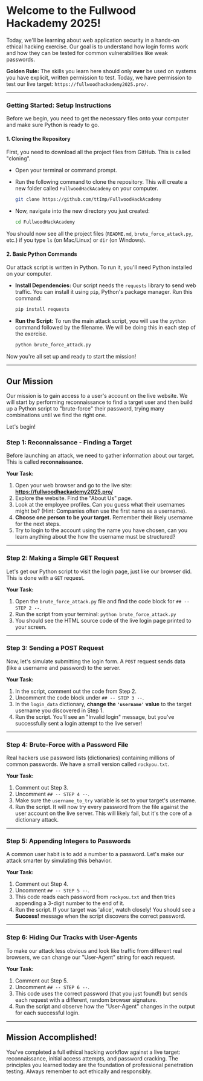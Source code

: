 # Welcome to the Fullwood Hackademy 2025!

Today, we'll be learning about web application security in a hands-on ethical hacking exercise. Our goal is to understand how login forms work and how they can be tested for common vulnerabilities like weak passwords.

**Golden Rule:** The skills you learn here should only **ever** be used on systems you have explicit, written permission to test. Today, we have permission to test our live target: `https://fullwoodhackademy2025.pro/`.

---

### **Getting Started: Setup Instructions**

Before we begin, you need to get the necessary files onto your computer and make sure Python is ready to go.

#### 1. Cloning the Repository

First, you need to download all the project files from GitHub. This is called "cloning".

* Open your terminal or command prompt.
* Run the following command to clone the repository. This will create a new folder called `FullwoodHackAcademy` on your computer.

    ```bash
    git clone https://github.com/ttImp/FullwoodHackAcademy
    ```

* Now, navigate into the new directory you just created:

    ```bash
    cd FullwoodHackAcademy
    ```

You should now see all the project files (`README.md`, `brute_force_attack.py`, etc.) if you type `ls` (on Mac/Linux) or `dir` (on Windows).

#### 2. Basic Python Commands

Our attack script is written in Python. To run it, you'll need Python installed on your computer.

* **Install Dependencies:** Our script needs the `requests` library to send web traffic. You can install it using `pip`, Python's package manager. Run this command:

    ```bash
    pip install requests
    ```

* **Run the Script:** To run the main attack script, you will use the `python` command followed by the filename. We will be doing this in each step of the exercise.

    ```bash
    python brute_force_attack.py
    ```

Now you're all set up and ready to start the mission!

---

## Our Mission

Our mission is to gain access to a user's account on the live website. We will start by performing reconnaissance to find a target user and then build up a Python script to "brute-force" their password, trying many combinations until we find the right one.

Let's begin!

### **Step 1: Reconnaissance - Finding a Target**

Before launching an attack, we need to gather information about our target. This is called **reconnaissance**.

**Your Task:**
1.  Open your web browser and go to the live site: **https://fullwoodhackademy2025.pro/**
2.  Explore the website. Find the "About Us" page.
3.  Look at the employee profiles. Can you guess what their usernames might be? (Hint: Companies often use the first name as a username).
4.  **Choose one person to be your target.** Remember their likely username for the next steps.
5.  Try to login to the account using the name you have chosen, can you learn anything about the how the username must be structured? 

---

### **Step 2: Making a Simple GET Request**

Let's get our Python script to visit the login page, just like our browser did. This is done with a `GET` request.

**Your Task:**
1.  Open the `brute_force_attack.py` file and find the code block for `## -- STEP 2 --`.
2.  Run the script from your terminal: `python brute_force_attack.py`
3.  You should see the HTML source code of the live login page printed to your screen.

---

### **Step 3: Sending a POST Request**

Now, let's simulate submitting the login form. A `POST` request sends data (like a username and password) to the server.

**Your Task:**
1.  In the script, comment out the code from Step 2.
2.  Uncomment the code block under `## -- STEP 3 --`.
3.  In the `login_data` dictionary, **change the `'username'` value** to the target username you discovered in Step 1.
4.  Run the script. You'll see an "Invalid login" message, but you've successfully sent a login attempt to the live server!

---

### **Step 4: Brute-Force with a Password File**

Real hackers use password lists (dictionaries) containing millions of common passwords. We have a small version called `rockyou.txt`.

**Your Task:**
1.  Comment out Step 3.
2.  Uncomment `## -- STEP 4 --`.
3.  Make sure the `username_to_try` variable is set to your target's username.
4.  Run the script. It will now try every password from the file against the user account on the live server. This will likely fail, but it's the core of a dictionary attack.

---

### **Step 5: Appending Integers to Passwords**

A common user habit is to add a number to a password. Let's make our attack smarter by simulating this behavior.

**Your Task:**
1.  Comment out Step 4.
2.  Uncomment `## -- STEP 5 --`.
3.  This code reads each password from `rockyou.txt` and then tries appending a 3-digit number to the end of it.
4.  Run the script. If your target was 'alice', watch closely! You should see a **Success!** message when the script discovers the correct password.

---

### **Step 6: Hiding Our Tracks with User-Agents**

To make our attack less obvious and look like traffic from different real browsers, we can change our "User-Agent" string for each request.

**Your Task:**
1.  Comment out Step 5.
2.  Uncomment `## -- STEP 6 --`.
3.  This code uses the correct password (that you just found!) but sends each request with a different, random browser signature.
4.  Run the script and observe how the "User-Agent" changes in the output for each successful login.

---

## **Mission Accomplished!**

You've completed a full ethical hacking workflow against a live target: reconnaissance, initial access attempts, and password cracking. The principles you learned today are the foundation of professional penetration testing. Always remember to act ethically and responsibly.
